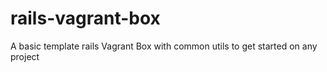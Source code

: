 rails-vagrant-box
=================

A basic template rails Vagrant Box with common utils to get started on any project 
